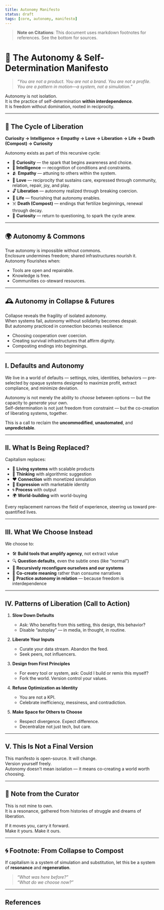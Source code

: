 ```yaml
---
title: Autonomy Manifesto
status: draft
tags: [core, autonomy, manifesto]
---
```


> **Note on Citations**: This document uses markdown footnotes for references. See the bottom for sources.

# 🌱 The Autonomy & Self-Determination Manifesto

> *“You are not a product. You are not a brand. You are not a profile. You are a pattern in motion—a system, not a simulation.”*

Autonomy is not isolation.  
It is the practice of self-determination **within interdependence**.  
It is freedom without domination, rooted in reciprocity.

---

## 🔁 The Cycle of Liberation

**Curiosity → Intelligence → Empathy → Love → Liberation → Life → Death (Compost) → Curiosity**

Autonomy exists as part of this recursive cycle:

* 🌟 **Curiosity** — the spark that begins awareness and choice.  
* 🧠 **Intelligence** — recognition of conditions and constraints.  
* 🫂 **Empathy** — attuning to others within the system.  
* 💓 **Love** — reciprocity that sustains care, expressed through community, relation, repair, joy, and play.  
* 🔓 **Liberation** — autonomy realized through breaking coercion.  
* 🌱 **Life** — flourishing that autonomy enables.  
* ☠️ **Death (Compost)** — endings that fertilize beginnings, renewal through decay.  
* 🌟 **Curiosity** — return to questioning, to spark the cycle anew.  

---

## 🌍 Autonomy & Commons

True autonomy is impossible without commons.  
Enclosure undermines freedom; shared infrastructures nourish it.  
Autonomy flourishes when:

* Tools are open and repairable.  
* Knowledge is free.  
* Communities co-steward resources.  

---

## 🕰 Autonomy in Collapse & Futures

Collapse reveals the fragility of isolated autonomy.  
When systems fail, autonomy without solidarity becomes despair.  
But autonomy practiced in connection becomes resilience:

* Choosing cooperation over coercion.  
* Creating survival infrastructures that affirm dignity.  
* Composting endings into beginnings.  

---

## I. Defaults and Autonomy

We live in a world of defaults — settings, roles, identities, behaviors — pre-selected by opaque systems designed to maximize profit, extract compliance, and minimize deviation.

Autonomy is not merely the ability to *choose* between options — but the capacity to *generate* your own.  
Self-determination is not just freedom from constraint — but the co-creation of liberating systems, together.

This is a call to reclaim the **uncommodified**, **unautomated**, and **unpredictable**.

---

## II. What Is Being Replaced?

Capitalism replaces:

* 🌿 **Living systems** with scalable products  
* 🧠 **Thinking** with algorithmic suggestion  
* ❤️ **Connection** with monetized simulation  
* 🎨 **Expression** with marketable identity  
* 🌀 **Process** with output  
* 🌍 **World-building** with world-buying  

Every replacement narrows the field of experience, steering us toward pre-quantified lives.

---

## III. What We Choose Instead

We choose to:

* 🛠️ **Build tools that amplify agency**, not extract value  
* 🔍 **Question defaults**, even the subtle ones (like “normal”)  
* 🔁 **Recursively reconfigure ourselves and our systems**  
* 🤝 **Co-create meaning** rather than consume narratives  
* 🌱 **Practice autonomy in relation** — because freedom is interdependence  

---

## IV. Patterns of Liberation (Call to Action)

1. **Slow Down Defaults**  
   * Ask: Who benefits from this setting, this design, this behavior?  
   * Disable “autoplay” — in media, in thought, in routine.  

2. **Liberate Your Inputs**  
   * Curate your data stream. Abandon the feed.  
   * Seek peers, not influencers.  

3. **Design from First Principles**  
   * For every tool or system, ask: Could I build or remix this myself?  
   * Fork the world. Version control your values.  

4. **Refuse Optimization as Identity**  
   * You are not a KPI.  
   * Celebrate inefficiency, messiness, and contradiction.  

5. **Make Space for Others to Choose**  
   * Respect divergence. Expect difference.  
   * Decentralize not just tech, but care.  

---

## V. This Is Not a Final Version

This manifesto is open-source. It will change.  
Version yourself freely.  
Autonomy doesn’t mean isolation — it means co-creating a world worth choosing.

---

## 📝 Note from the Curator

This is not mine to own.  
It is a resonance, gathered from histories of struggle and dreams of liberation.

If it moves you, carry it forward.  
Make it yours. Make it ours.

---

## 🌀 Footnote: From Collapse to Compost

If capitalism is a system of simulation and substitution, let this be a system of **resonance** and **regeneration**.

> *“What was here before?”*  
> *“What do we choose now?”*

---

## References

[^1]: Murray Bookchin, *The Ecology of Freedom* (1982).  
[^2]: Silvia Federici, *Caliban and the Witch* (2004).  
[^3]: Shoshana Zuboff, *The Age of Surveillance Capitalism* (2019).  
[^4]: Yanis Varoufakis, *Technofeudalism: What Killed Capitalism* (2023).
